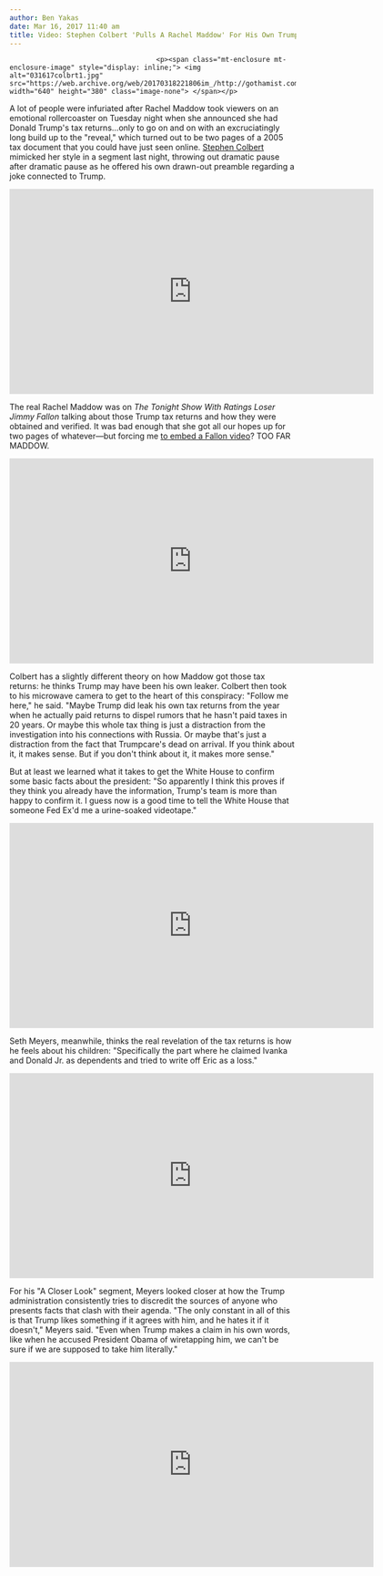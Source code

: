 ```yaml
---
author: Ben Yakas
date: Mar 16, 2017 11:40 am
title: Video: Stephen Colbert 'Pulls A Rachel Maddow' For His Own Trump Bombshell
---
```


	
										<p><span class="mt-enclosure mt-enclosure-image" style="display: inline;"> <img alt="031617colbrt1.jpg" src="https://web.archive.org/web/20170318221806im_/http://gothamist.com/attachments/byakas/031617colbrt1.jpg" width="640" height="380" class="image-none"> </span></p>

<p>A lot of people were infuriated after Rachel Maddow took viewers on an emotional rollercoaster on Tuesday night when she announced she had Donald Trump&apos;s tax returns...only to go on and on with an excruciatingly long build up to the &quot;reveal,&quot; which turned out to be two pages of a 2005 tax document that you could have just seen online. <a href="https://web.archive.org/web/20170318221806/http://gothamist.com/tags/stephencolbert">Stephen Colbert</a> mimicked her style in a segment last night, throwing out dramatic pause after dramatic pause as he offered his own drawn-out preamble regarding a joke connected to Trump.</p>

<p><iframe width="640" height="360" src="https://web.archive.org/web/20170318221806if_/https://www.youtube.com/embed/q_rTWxJepO8" frameborder="0" allowfullscreen></iframe></p>

<p>The real Rachel Maddow was on <em>The Tonight Show With Ratings Loser Jimmy Fallon</em> talking about those Trump tax returns and how they were obtained and verified. It was bad enough that she got all our hopes up for two pages of whatever&#x2014;but forcing me <a href="https://web.archive.org/web/20170318221806/http://gothamist.com/2017/02/17/jimmy_fallon_trump_tool.php">to embed a Fallon video</a>? TOO FAR MADDOW. </p>

<p><iframe width="640" height="360" src="https://web.archive.org/web/20170318221806if_/https://www.youtube.com/embed/Sajze165pRw" frameborder="0" allowfullscreen></iframe></p>

<p>Colbert has a slightly different theory on how Maddow got those tax returns: he thinks Trump may have been his own leaker. Colbert then took to his microwave camera to get to the heart of this conspiracy: &quot;Follow me here,&quot; he said. &quot;Maybe Trump did leak his own tax returns from the year when he actually paid returns to dispel rumors that he hasn&apos;t paid taxes in 20 years. Or maybe this whole tax thing is just a distraction from the investigation into his connections with Russia. Or maybe that&apos;s just a distraction from the fact that Trumpcare&apos;s dead on arrival. If you think about it, it makes sense. But if you don&apos;t think about it, it makes more sense.&quot;</p>

<p>But at least we learned what it takes to get the White House to confirm some basic facts about the president: &quot;So apparently I think this proves if they think you already have the information, Trump&apos;s team is more than happy to confirm it. I guess now is a good time to tell the White House that someone Fed Ex&apos;d me a urine-soaked videotape.&quot;</p>

<p><iframe width="640" height="360" src="https://web.archive.org/web/20170318221806if_/https://www.youtube.com/embed/6PL0UZePE-M" frameborder="0" allowfullscreen></iframe></p>

<p>Seth Meyers, meanwhile, thinks the real revelation of the tax returns is how he feels about his children: &quot;Specifically the part where he claimed Ivanka and Donald Jr. as dependents and tried to write off Eric as a loss.&quot;</p>

<p><iframe width="640" height="360" src="https://web.archive.org/web/20170318221806if_/https://www.youtube.com/embed/JB1w_lUIxMY" frameborder="0" allowfullscreen></iframe></p>

<p>For his &quot;A Closer Look&quot; segment, Meyers looked closer at how the Trump administration consistently tries to discredit the sources of anyone who presents facts that clash with their agenda. &quot;The only constant in all of this is that Trump likes something if it agrees with him, and he hates it if it doesn&apos;t,&quot; Meyers said. &quot;Even when Trump makes a claim in his own words, like when he accused President Obama of wiretapping him, we can&apos;t be sure if we are supposed to take him literally.&quot;</p>

<p><iframe width="640" height="360" src="https://web.archive.org/web/20170318221806if_/https://www.youtube.com/embed/5rYDD_cA0uM" frameborder="0" allowfullscreen></iframe></p>					
										
									
				